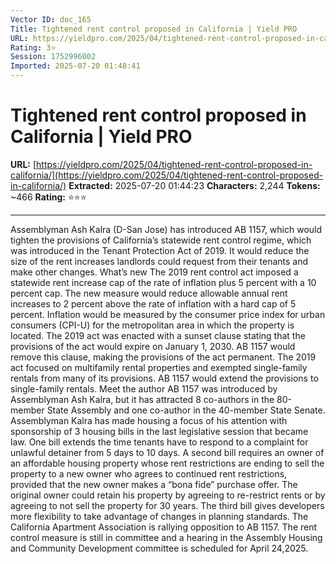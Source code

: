 ```yaml
---
Vector ID: doc_165
Title: Tightened rent control proposed in California | Yield PRO
URL: https://yieldpro.com/2025/04/tightened-rent-control-proposed-in-california/
Rating: 3⭐
Session: 1752996002
Imported: 2025-07-20 01:48:41
---
```


# Tightened rent control proposed in California | Yield PRO

**URL:** [https://yieldpro.com/2025/04/tightened-rent-control-proposed-in-california/](https://yieldpro.com/2025/04/tightened-rent-control-proposed-in-california/)
**Extracted:** 2025-07-20 01:44:23
**Characters:** 2,244
**Tokens:** ~466
**Rating:** ⭐⭐⭐

---


Assemblyman Ash Kalra (D-San Jose) has introduced AB 1157, which would tighten the provisions of California’s statewide rent control regime, which was introduced in the Tenant Protection Act of 2019. It would reduce the size of the rent increases landlords could request from their tenants and make other changes.
What’s new
The 2019 rent control act imposed a statewide rent increase cap of the rate of inflation plus 5 percent with a 10 percent cap. The new measure would reduce allowable annual rent increases to 2 percent above the rate of inflation with a hard cap of 5 percent. Inflation would be measured by the consumer price index for urban consumers (CPI-U) for the metropolitan area in which the property is located.
The 2019 act was enacted with a sunset clause stating that the provisions of the act would expire on January 1, 2030. AB 1157 would remove this clause, making the provisions of the act permanent.
The 2019 act focused on multifamily rental properties and exempted single-family rentals from many of its provisions. AB 1157 would extend the provisions to single-family rentals.
Meet the author
AB 1157 was introduced by Assemblyman Ash Kalra, but it has attracted 8 co-authors in the 80-member State Assembly and one co-author in the 40-member State Senate.
Assemblyman Kalra has made housing a focus of his attention with sponsorship of 3 housing bills in the last legislative session that became law. One bill extends the time tenants have to respond to a complaint for unlawful detainer from 5 days to 10 days. A second bill requires an owner of an affordable housing property whose rent restrictions are ending to sell the property to a new owner who agrees to continued rent restrictions, provided that the new owner makes a “bona fide” purchase offer. The original owner could retain his property by agreeing to re-restrict rents or by agreeing to not sell the property for 30 years. The third bill gives developers more flexibility to take advantage of changes in planning standards.
The California Apartment Association is rallying opposition to AB 1157. The rent control measure is still in committee and a hearing in the Assembly Housing and Community Development committee is scheduled for April 24,2025.

